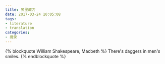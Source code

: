 ```yaml
---
title: 笑里藏刀
date: 2017-03-24 10:05:08
tags:
- literature
- translation
categories:
- 摘录
---
```


{% blockquote William Shakespeare, Macbeth %}
There's daggers in men's smiles.
{% endblockquote %}
